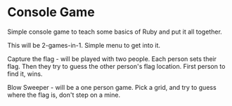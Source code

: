 # Console Game

Simple console game to teach some basics of Ruby and put it all together.

This will be 2-games-in-1. Simple menu to get into it.

Capture the flag - will be played with two people. Each person sets their flag. Then they try to guess the other person's flag location. First person to find it, wins.

Blow Sweeper - will be a one person game. Pick a grid, and try to guess where the flag is, don't step on a mine.
